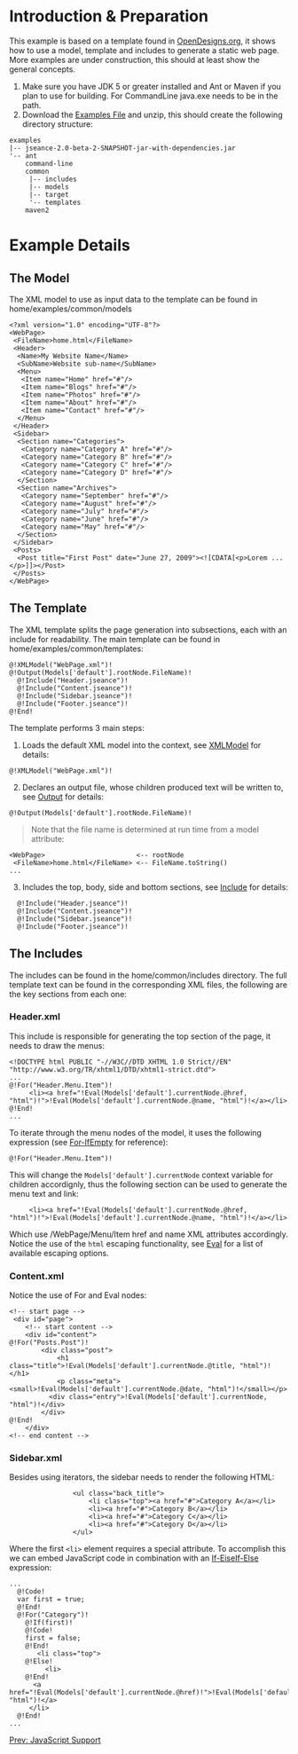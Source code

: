 # Introduction & Preparation #

This example is based on a template found in [OpenDesigns.org](http://www.opendesigns.org/), it shows how to use a model, template and includes to generate a static web page. More examples are under construction, this should at least show the general concepts.

  1. Make sure you have JDK 5 or greater installed and Ant or Maven if you plan to use for building. For CommandLine java.exe needs to be in the path.
  1. Download the [Examples File](http://jseance.googlecode.com/files/examples.zip) and unzip, this should create the following directory structure:
```
examples
|-- jseance-2.0-beta-2-SNAPSHOT-jar-with-dependencies.jar
'-- ant
    command-line
    common
     |-- includes
     |-- models
     |-- target
     '-- templates
    maven2
```

# Example Details #

## The Model ##
The XML model to use as input data to the template can be found in home/examples/common/models
```
<?xml version="1.0" encoding="UTF-8"?>
<WebPage>
 <FileName>home.html</FileName>
 <Header>
  <Name>My Website Name</Name>
  <SubName>Website sub-name</SubName>
  <Menu>
   <Item name="Home" href="#"/>
   <Item name="Blogs" href="#"/>
   <Item name="Photos" href="#"/>
   <Item name="About" href="#"/>
   <Item name="Contact" href="#"/>
  </Menu>
 </Header>
 <Sidebar>
  <Section name="Categories">
   <Category name="Category A" href="#"/>
   <Category name="Category B" href="#"/>
   <Category name="Category C" href="#"/>
   <Category name="Category D" href="#"/>
  </Section>
  <Section name="Archives">
   <Category name="September" href="#"/>
   <Category name="August" href="#"/>
   <Category name="July" href="#"/>
   <Category name="June" href="#"/>
   <Category name="May" href="#"/>
  </Section>
 </Sidebar>
 <Posts>
  <Post title="First Post" date="June 27, 2009"><![CDATA[<p>Lorem ...</p>]]></Post>
 </Posts>
</WebPage>
```

## The Template ##
The XML template splits the page generation into subsections, each with an include for readability. The main template can be found in home/examples/common/templates:
```
@!XMLModel("WebPage.xml")!
@!Output(Models['default'].rootNode.FileName)!
  @!Include("Header.jseance")!
  @!Include("Content.jseance")!
  @!Include("Sidebar.jseance")!
  @!Include("Footer.jseance")!
@!End!
```

The template performs 3 main steps:

1. Loads the default XML model into the context, see [XMLModel](Functions#XMLModel.md) for details:
```
@!XMLModel("WebPage.xml")!
```

2. Declares an output file, whose children produced text will be written to, see [Output](Functions#Output.md) for details:
```
@!Output(Models['default'].rootNode.FileName)!
```

> Note that the file name is determined at run time from a model attribute:
```
<WebPage>                       <-- rootNode
 <FileName>home.html</FileName> <-- FileName.toString()
...
```

3. Includes the top, body, side and bottom sections, see [Include](NodeTypes#Include.md) for details:
```
  @!Include("Header.jseance")!
  @!Include("Content.jseance")!
  @!Include("Sidebar.jseance")!
  @!Include("Footer.jseance")!
```

## The Includes ##
The includes can be found in the home/common/includes directory. The full template text can be found in the corresponding XML files, the following are the key sections from each one:

### Header.xml ###

This include is responsible for generating the top section of the page, it needs to draw the menus:
```
<!DOCTYPE html PUBLIC "-//W3C//DTD XHTML 1.0 Strict//EN" "http://www.w3.org/TR/xhtml1/DTD/xhtml1-strict.dtd">
...
@!For("Header.Menu.Item")!
     <li><a href="!Eval(Models['default'].currentNode.@href, "html")!">!Eval(Models['default'].currentNode.@name, "html")!</a></li>
@!End!
...
```

To iterate through the menu nodes of the model, it uses the following expression (see [For-IfEmpty](Functions#For-IfEmpty.md) for reference):
```
@!For("Header.Menu.Item")!
```

This will change the `Models['default'].currentNode` context variable for children accordignly, thus the following section can be used to generate the menu text and link:
```
     <li><a href="!Eval(Models['default'].currentNode.@href, "html")!">!Eval(Models['default'].currentNode.@name, "html")!</a></li>
```

Which use /WebPage/Menu/Item href and name XML attributes accordingly. Notice the use of the `html` escaping functionality, see [Eval](Functions#Eval.md) for a list of available escaping options.

### Content.xml ###

Notice the use of For and Eval nodes:
```
<!-- start page -->
 <div id="page">
	<!-- start content -->
	<div id="content">
@!For("Posts.Post")!
		<div class="post">
			<h1 class="title">!Eval(Models['default'].currentNode.@title, "html")!</h1>
			<p class="meta"><small>!Eval(Models['default'].currentNode.@date, "html")!</small></p>
		  <div class="entry">!Eval(Models['default'].currentNode, "html")!</div>
		</div>
@!End!
	</div>
<!-- end content -->

```

### Sidebar.xml ###

Besides using iterators, the sidebar needs to render the following HTML:
```
				<ul class="back_title">
					<li class="top"><a href="#">Category A</a></li>
					<li><a href="#">Category B</a></li>
					<li><a href="#">Category C</a></li>
					<li><a href="#">Category D</a></li>
				</ul>
```

Where the first `<li>` element requires a special attribute. To accomplish this we can embed JavaScript code in combination with an [If-EiseIf-Else](Functions#If-EiseIf-Else.md) expression:

```
...
  @!Code!
  var first = true;
  @!End!
  @!For("Category")!
    @!If(first)!
    @!Code!
    first = false;
    @!End!    
	   <li class="top">
    @!Else!
		 <li>
    @!End!
      <a href="!Eval(Models['default'].currentNode.@href)!">!Eval(Models['default'].currentNode.@name, "html")!</a>
     </li>
  @!End!
...
```

[Prev: JavaScript Support](JavaScriptSupport.md)